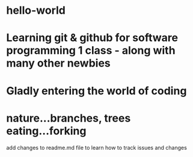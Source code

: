 # hello-world
Learning git &amp; github for software programming 1 class - along with many other newbies
=====
Gladly entering the world of coding
=====
nature...branches, trees 
eating...forking
=====
add changes to readme.md file to learn how to track issues and changes
